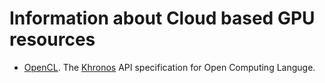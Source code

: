 # Information about Cloud based GPU resources

- [OpenCL](https://www.khronos.org/registry/OpenCL/specs/2.2/html/OpenCL_API.html). The 
[Khronos](https://www.khronos.org/about/) API specification
for Open Computing Languge.
